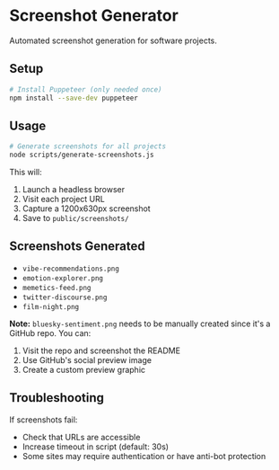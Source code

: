 # Screenshot Generator

Automated screenshot generation for software projects.

## Setup

```bash
# Install Puppeteer (only needed once)
npm install --save-dev puppeteer
```

## Usage

```bash
# Generate screenshots for all projects
node scripts/generate-screenshots.js
```

This will:
1. Launch a headless browser
2. Visit each project URL
3. Capture a 1200x630px screenshot
4. Save to `public/screenshots/`

## Screenshots Generated

- `vibe-recommendations.png`
- `emotion-explorer.png`
- `memetics-feed.png`
- `twitter-discourse.png`
- `film-night.png`

**Note:** `bluesky-sentiment.png` needs to be manually created since it's a GitHub repo. You can:
1. Visit the repo and screenshot the README
2. Use GitHub's social preview image
3. Create a custom preview graphic

## Troubleshooting

If screenshots fail:
- Check that URLs are accessible
- Increase timeout in script (default: 30s)
- Some sites may require authentication or have anti-bot protection

